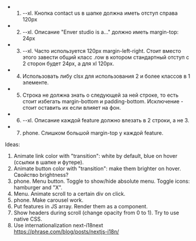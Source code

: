 + 1. --xl. Кнопка contact us в шапке должна иметь отступ справа 120px
+ 2. --xl. Описание "Enver studio is a..." должно иметь margin-top: 24px
+ 3. --xl. Часто используется 120px margin-left-right. Стоит вместо этого завести общий класс .row в котором стандартный отступ с 2 сторон будет 24px, а для xl 120px.
+ 4. Использовать либу clsx для использования 2 и более классов в 1 элементе.
+ 5. Строка не должна знать о следующей за ней строке, то есть стоит избегать margin-bottom и padding-bottom. Исключение - стоит оставить их если влияет на фон.
+ 6. --xl. Описание каждой feature должно влезать в 2 строки, а не 3.
+ 7. phone. Слишком большой margin-top у каждой feature.


Ideas:
1. Animate link color with "transition": white by default, blue on hover (ссылки в шапке и футере).
2. Animate button color with "transition": make them brighter on hover. Свойство brightness?
3. phone. Menu button. Toggle to show/hide absolute menu. Toggle icons: hamburger and "X".
4. Menu. Animate scroll to a certain div on click.
5. phone. Make carousel work.
6. Put features in JS array. Render them as a <Feature/> component.
7. Show headers during scroll (change opacity from 0 to 1). Try to use native CSS. 
8. Use internationalization next-i18next https://phrase.com/blog/posts/nextjs-i18n/
